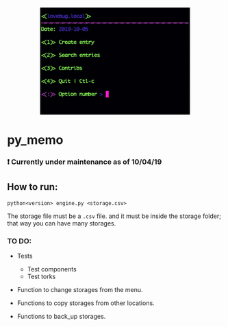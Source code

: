 
<p align="center">
  <img width="350" height="250" src="./extras/py_memo.png">
</p>


# __py_memo__

### :exclamation: Currently under maintenance as of 10/04/19

## How to run:

```
python<version> engine.py <storage.csv>
```



The storage file must be a `.csv` file. and it must be inside the storage folder; that way you can have many storages.

### TO DO:
* Tests
    * Test components
    * Test torks

* Function to change storages from the menu.
* Functions to copy storages from other locations.
* Functions to back_up storages.


